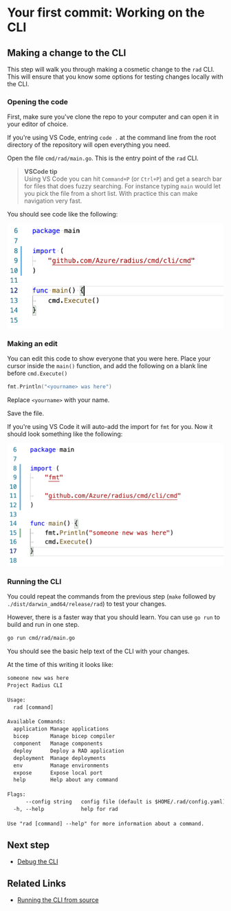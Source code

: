 # Your first commit: Working on the CLI

## Making a change to the CLI

This step will walk you through making a cosmetic change to the `rad` CLI. This will ensure that you know some options for testing changes locally with the CLI.

### Opening the code

First, make sure you've clone the repo to your computer and can open it in your editor of choice.

If you're using VS Code, entring `code .` at the command line from the root directory of the repository will open everything you need.

Open the file `cmd/rad/main.go`. This is the entry point of the `rad` CLI.

> **VSCode tip** <br>
Using VS Code you can hit `Command+P` (or `Ctrl+P`) and get a search bar for files that does fuzzy searching. For instance typing `main` would let you pick the file from a short list. With practice this can make navigation very fast.

You should see code like the following:

<img width="600px" src="main-before-change.png" alt="editing main.go">

### Making an edit

You can edit this code to show everyone that you were here. Place your cursor inside the `main()` function, and add the following on a blank line before `cmd.Execute()`

```go
fmt.Println("<yourname> was here")
```

Replace `<yourname>` with your name.

Save the file.

If you're using VS Code it will auto-add the import for `fmt` for you. Now it should look something like the following:

<img width="600px" src="main-after-change.png" alt="editing main.go">

### Running the CLI

You could repeat the commands from the previous step (`make` followed by `./dist/darwin_amd64/release/rad`) to test your changes.

However, there is a faster way that you should learn. You can use `go run` to build and run in one step.

```sh
go run cmd/rad/main.go
```

You should see the basic help text of the CLI with your changes.

 At the time of this writing it looks like:

```txt
someone new was here
Project Radius CLI

Usage:
  rad [command]

Available Commands:
  application Manage applications
  bicep       Manage bicep compiler
  component   Manage components
  deploy      Deploy a RAD application
  deployment  Manage deployments
  env         Manage environments
  expose      Expose local port
  help        Help about any command

Flags:
      --config string   config file (default is $HOME/.rad/config.yaml)
  -h, --help            help for rad

Use "rad [command] --help" for more information about a command.
```

## Next step
- [Debug the CLI](../first-commit-04-debugging-cli/index.md)

## Related Links

- [Running the CLI from source](../../contributing-code-cli/running-rad-cli.md)
